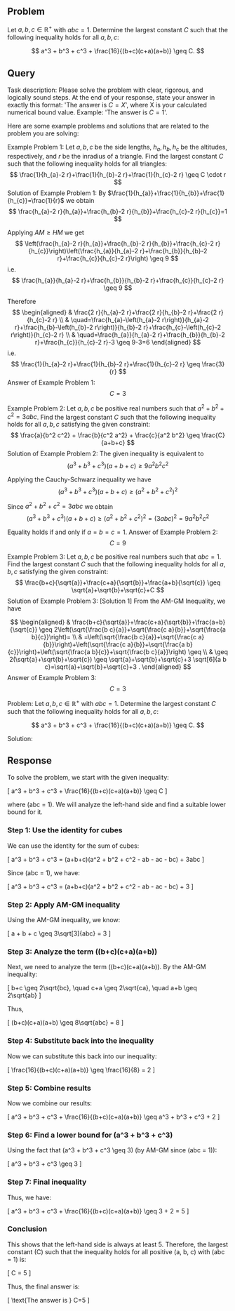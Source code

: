 ## Problem

Let $a, b, c \in \mathbb{R}^{+}$ with $abc = 1$. Determine the largest constant $C$ such that the following inequality holds for all $a, b, c$:

$$
a^3 + b^3 + c^3 + \frac{16}{(b+c)(c+a)(a+b)} \geq C.
$$

## Query

Task description: Please solve the problem with clear, rigorous, and logically sound steps. At the end of your response, state your answer in exactly this format: 'The answer is $C=X$', where X is your calculated numerical bound value. Example: 'The answer is $C=1$'.

Here are some example problems and solutions that are related to the problem you are solving:

Example Problem 1: Let $a, b, c$ be the side lengths, $h_{a}, h_{b}, h_{c}$ be the altitudes, respectively, and $r$ be the inradius of a triangle. Find the largest constant $C$ such that the following inequality holds for all triangles:
$$
\frac{1}{h_{a}-2 r}+\frac{1}{h_{b}-2 r}+\frac{1}{h_{c}-2 r} \geq C \cdot r
$$
Solution of Example Problem 1: By $\frac{1}{h_{a}}+\frac{1}{h_{b}}+\frac{1}{h_{c}}=\frac{1}{r}$ we obtain
$$
\frac{h_{a}-2 r}{h_{a}}+\frac{h_{b}-2 r}{h_{b}}+\frac{h_{c}-2 r}{h_{c}}=1
$$

Applying $A M \geq H M$ we get
$$
\left(\frac{h_{a}-2 r}{h_{a}}+\frac{h_{b}-2 r}{h_{b}}+\frac{h_{c}-2 r}{h_{c}}\right)\left(\frac{h_{a}}{h_{a}-2 r}+\frac{h_{b}}{h_{b}-2 r}+\frac{h_{c}}{h_{c}-2 r}\right) \geq 9
$$
i.e.
$$
\frac{h_{a}}{h_{a}-2 r}+\frac{h_{b}}{h_{b}-2 r}+\frac{h_{c}}{h_{c}-2 r} \geq 9
$$

Therefore
$$
\begin{aligned}
& \frac{2 r}{h_{a}-2 r}+\frac{2 r}{h_{b}-2 r}+\frac{2 r}{h_{c}-2 r} \\
& \quad=\frac{h_{a}-\left(h_{a}-2 r\right)}{h_{a}-2 r}+\frac{h_{b}-\left(h_{b}-2 r\right)}{h_{b}-2 r}+\frac{h_{c}-\left(h_{c}-2 r\right)}{h_{c}-2 r} \\
& \quad=\frac{h_{a}}{h_{a}-2 r}+\frac{h_{b}}{h_{b}-2 r}+\frac{h_{c}}{h_{c}-2 r}-3 \geq 9-3=6
\end{aligned}
$$
i.e.
$$
\frac{1}{h_{a}-2 r}+\frac{1}{h_{b}-2 r}+\frac{1}{h_{c}-2 r} \geq \frac{3}{r}
$$
Answer of Example Problem 1: $$C = 3$$

Example Problem 2: Let $a, b, c$ be positive real numbers such that $a^2 + b^2 + c^2 = 3abc$. Find the largest constant $C$ such that the following inequality holds for all $a, b, c$ satisfying the given constraint:
$$
\frac{a}{b^2 c^2} + \frac{b}{c^2 a^2} + \frac{c}{a^2 b^2} \geq \frac{C}{a+b+c}
$$
Solution of Example Problem 2: The given inequality is equivalent to
$$
\left(a^{3}+b^{3}+c^{3}\right)(a+b+c) \geq 9 a^{2} b^{2} c^{2}
$$

Applying the Cauchy-Schwarz inequality we have
$$
\left(a^{3}+b^{3}+c^{3}\right)(a+b+c) \geq\left(a^{2}+b^{2}+c^{2}\right)^{2}
$$

Since $a^{2}+b^{2}+c^{2}=3 a b c$ we obtain
$$
\left(a^{3}+b^{3}+c^{3}\right)(a+b+c) \geq\left(a^{2}+b^{2}+c^{2}\right)^{2}=(3 a b c)^{2}=9 a^{2} b^{2} c^{2}
$$

Equality holds if and only if $a=b=c=1$.
Answer of Example Problem 2: $$C = 9$$

Example Problem 3: Let $a, b, c$ be positive real numbers such that $a b c = 1$. Find the largest constant $C$ such that the following inequality holds for all $a, b, c$ satisfying the given constraint:
$$
\frac{b+c}{\sqrt{a}}+\frac{c+a}{\sqrt{b}}+\frac{a+b}{\sqrt{c}} \geq \sqrt{a}+\sqrt{b}+\sqrt{c}+C
$$
Solution of Example Problem 3: [Solution 1]
From the AM-GM Inequality, we have

$$
\begin{aligned}
& \frac{b+c}{\sqrt{a}}+\frac{c+a}{\sqrt{b}}+\frac{a+b}{\sqrt{c}} \geq 2\left(\sqrt{\frac{b c}{a}}+\sqrt{\frac{c a}{b}}+\sqrt{\frac{a b}{c}}\right)= \\
& =\left(\sqrt{\frac{b c}{a}}+\sqrt{\frac{c a}{b}}\right)+\left(\sqrt{\frac{c a}{b}}+\sqrt{\frac{a b}{c}}\right)+\left(\sqrt{\frac{a b}{c}}+\sqrt{\frac{b c}{a}}\right) \geq \\
& \geq 2(\sqrt{a}+\sqrt{b}+\sqrt{c}) \geq \sqrt{a}+\sqrt{b}+\sqrt{c}+3 \sqrt[6]{a b c}=\sqrt{a}+\sqrt{b}+\sqrt{c}+3 .
\end{aligned}
$$
Answer of Example Problem 3: $$C = 3$$


Problem: Let $a, b, c \in \mathbb{R}^{+}$ with $abc = 1$. Determine the largest constant $C$ such that the following inequality holds for all $a, b, c$:

$$
a^3 + b^3 + c^3 + \frac{16}{(b+c)(c+a)(a+b)} \geq C.
$$

Solution:

## Response

To solve the problem, we start with the given inequality:

\[
a^3 + b^3 + c^3 + \frac{16}{(b+c)(c+a)(a+b)} \geq C
\]

where \(abc = 1\). We will analyze the left-hand side and find a suitable lower bound for it.

### Step 1: Use the identity for cubes

We can use the identity for the sum of cubes:

\[
a^3 + b^3 + c^3 = (a+b+c)(a^2 + b^2 + c^2 - ab - ac - bc) + 3abc
\]

Since \(abc = 1\), we have:

\[
a^3 + b^3 + c^3 = (a+b+c)(a^2 + b^2 + c^2 - ab - ac - bc) + 3
\]

### Step 2: Apply AM-GM inequality

Using the AM-GM inequality, we know:

\[
a + b + c \geq 3\sqrt[3]{abc} = 3
\]

### Step 3: Analyze the term \((b+c)(c+a)(a+b)\)

Next, we need to analyze the term \((b+c)(c+a)(a+b)\). By the AM-GM inequality:

\[
b+c \geq 2\sqrt{bc}, \quad c+a \geq 2\sqrt{ca}, \quad a+b \geq 2\sqrt{ab}
\]

Thus,

\[
(b+c)(c+a)(a+b) \geq 8\sqrt{abc} = 8
\]

### Step 4: Substitute back into the inequality

Now we can substitute this back into our inequality:

\[
\frac{16}{(b+c)(c+a)(a+b)} \geq \frac{16}{8} = 2
\]

### Step 5: Combine results

Now we combine our results:

\[
a^3 + b^3 + c^3 + \frac{16}{(b+c)(c+a)(a+b)} \geq a^3 + b^3 + c^3 + 2
\]

### Step 6: Find a lower bound for \(a^3 + b^3 + c^3\)

Using the fact that \(a^3 + b^3 + c^3 \geq 3\) (by AM-GM since \(abc = 1\)):

\[
a^3 + b^3 + c^3 \geq 3
\]

### Step 7: Final inequality

Thus, we have:

\[
a^3 + b^3 + c^3 + \frac{16}{(b+c)(c+a)(a+b)} \geq 3 + 2 = 5
\]

### Conclusion

This shows that the left-hand side is always at least 5. Therefore, the largest constant \(C\) such that the inequality holds for all positive \(a, b, c\) with \(abc = 1\) is:

\[
C = 5
\]

Thus, the final answer is:

\[
\text{The answer is } C=5
\]